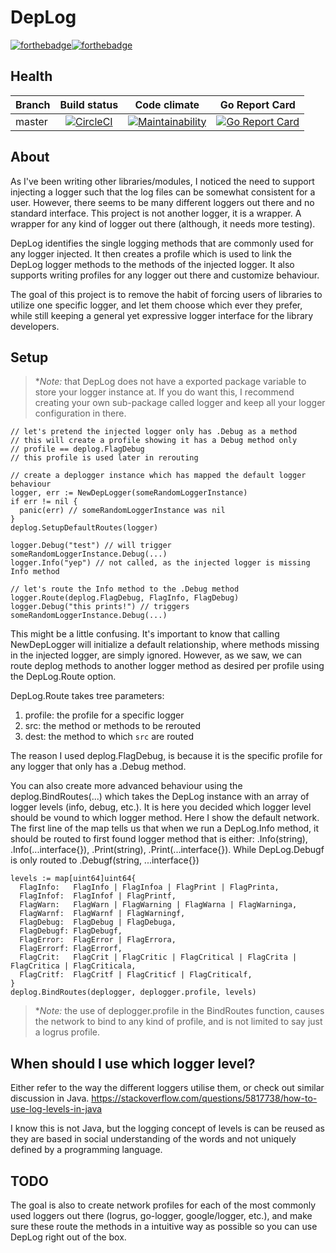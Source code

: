 # DepLog
[![forthebadge](https://forthebadge.com/images/badges/made-with-go.svg)](https://forthebadge.com)[![forthebadge](https://forthebadge.com/images/badges/for-you.svg)](https://forthebadge.com)

## Health
| Branch       | Build status  | Code climate | Go Report Card |
| ------------ |:-------------:|:---------------:|:-------------:|
| master     | [![CircleCI](https://circleci.com/gh/andersfylling/deplog/tree/master.svg?style=shield)](https://circleci.com/gh/andersfylling/deplog/tree/master) | [![Maintainability](https://api.codeclimate.com/v1/badges/91efae0f1e83a0c5fcf1/maintainability)](https://codeclimate.com/github/andersfylling/deplog/maintainability) | [![Go Report Card](https://goreportcard.com/badge/github.com/andersfylling/deplog)](https://goreportcard.com/report/github.com/andersfylling/deplog) |

## About
As I've been writing other libraries/modules, I noticed the need to support injecting a logger such that the log files can be somewhat consistent for a user. However, there seems to be many different loggers out there and no standard interface. This project is not another logger, it is a wrapper. A wrapper for any kind of logger out there (although, it needs more testing).

DepLog identifies the single logging methods that are commonly used for any logger injected. It then creates a profile which is used to link the DepLog logger methods to the methods of the injected logger. It also supports writing profiles for any logger out there and customize behaviour.

The goal of this project is to remove the habit of forcing users of libraries to utilize one specific logger, and let them choose which ever they prefer, while still keeping a general yet expressive logger interface for the library developers.

## Setup
> **Note:* that DepLog does not have a exported package variable to store your logger instance at. If you do want this, I recommend creating your own sub-package called logger and keep all your logger configuration in there.


```GoLang
// let's pretend the injected logger only has .Debug as a method
// this will create a profile showing it has a Debug method only
// profile == deplog.FlagDebug
// this profile is used later in rerouting

// create a deplogger instance which has mapped the default logger behaviour
logger, err := NewDepLogger(someRandomLoggerInstance)
if err != nil {
  panic(err) // someRandomLoggerInstance was nil
}
deplog.SetupDefaultRoutes(logger)

logger.Debug("test") // will trigger someRandomLoggerInstance.Debug(...)
logger.Info("yep") // not called, as the injected logger is missing Info method

// let's route the Info method to the .Debug method
logger.Route(deplog.FlagDebug, FlagInfo, FlagDebug)
logger.Debug("this prints!") // triggers someRandomLoggerInstance.Debug(...)
```
This might be a little confusing. It's important to know that calling NewDepLogger will initialize a default relationship, where methods missing in the injected logger, are simply ignored. However, as we saw, we can route deplog methods to another logger method as desired per profile using the DepLog.Route option.

DepLog.Route takes tree parameters:
 1. profile: the profile for a specific logger
 2. src: the method or methods to be rerouted
 3. dest: the method to which `src` are routed

The reason I used deplog.FlagDebug, is because it is the specific profile for any logger that only has a .Debug method.

You can also create more advanced behaviour using the deplog.BindRoutes(...) which takes the DepLog instance with an array of logger levels (info, debug, etc.). It is here you decided which logger level should be vound to which logger method. Here I show the default network. The first line of the map tells us that when we run a DepLog.Info method, it should be routed to first found logger method that is either: .Info(string), .Info(...interface{}), .Print(string), .Print(...interface{}).
While DepLog.Debugf is only routed to .Debugf(string, ...interface{})
```GoLang
levels := map[uint64]uint64{
  FlagInfo:   FlagInfo | FlagInfoa | FlagPrint | FlagPrinta,
  FlagInfof:  FlagInfof | FlagPrintf,
  FlagWarn:   FlagWarn | FlagWarning | FlagWarna | FlagWarninga,
  FlagWarnf:  FlagWarnf | FlagWarningf,
  FlagDebug:  FlagDebug | FlagDebuga,
  FlagDebugf: FlagDebugf,
  FlagError:  FlagError | FlagErrora,
  FlagErrorf: FlagErrorf,
  FlagCrit:   FlagCrit | FlagCritic | FlagCritical | FlagCrita | FlagCritica | FlagCriticala,
  FlagCritf:  FlagCritf | FlagCriticf | FlagCriticalf,
}
deplog.BindRoutes(deplogger, deplogger.profile, levels)
```
> **Note:* the use of deplogger.profile in the BindRoutes function, causes the network to bind to any kind of profile, and is not limited to say just a logrus profile.

## When should I use which logger level?
Either refer to the way the different loggers utilise them, or check out similar discussion in Java.
https://stackoverflow.com/questions/5817738/how-to-use-log-levels-in-java

I know this is not Java, but the logging concept of levels is can be reused as they are based in social understanding of the words and not uniquely defined by a programming language.

## TODO
The goal is also to create network profiles for each of the most commonly used loggers out there (logrus, go-logger, google/logger, etc.), and make sure these route the methods in a intuitive way as possible so you can use DepLog right out of the box.
